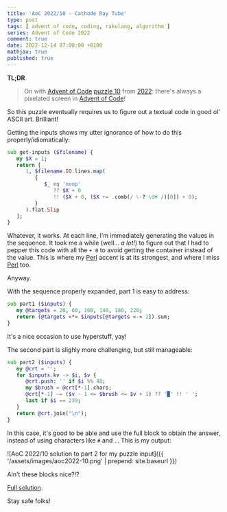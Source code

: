 ```yaml
---
title: 'AoC 2022/10 - Cathode Ray Tube'
type: post
tags: [ advent of code, coding, rakulang, algorithm ]
series: Advent of Code 2022
comment: true
date: 2022-12-14 07:00:00 +0100
mathjax: true
published: true
---
```


**TL;DR**

> On with [Advent of Code][] [puzzle 10][puzzle] from [2022][aoc2022]:
> there's always a pixelated screen in [Advent of Code][]!

So this puzzle eventually requires us to figure out a textual code in
good ol' ASCII art. Brilliant!

Getting the inputs shows my utter ignorance of how to do this
properly/idiomatically:

```raku
sub get-inputs ($filename) {
   my $X = 1;
   return [
      1, $filename.IO.lines.map(
         {
            $_ eq 'noop'
               ?? $X + 0
               !! ($X + 0, ($X += .comb(/ \-? \d+ /)[0]) + 0);
         }
      ).flat.Slip
   ];
}
```

Whatever, it works. At each line, I'm immediately generating the values
in the sequence. It took me a while (well... *a lot!*) to figure out
that I had to pepper this code with all the `+ 0` to avoid getting the
container instead of the value. This is where my [Perl][] accent is
at its strongest, and where I miss [Perl][] too.

Anyway.

With the sequence properly expanded, part 1 is easy to address:

```raku
sub part1 ($inputs) {
   my @targets = 20, 60, 100, 140, 180, 220;
   return (@targets «*» $inputs[@targets «-» 1]).sum;
}
```

It's a nice occasion to use hyperstuff, yay!

The second part is slighly more challenging, but still manageable:

```raku
sub part2 ($inputs) {
   my @crt = '';
   for $inputs.kv -> $i, $v {
      @crt.push: '' if $i %% 40;
      my $brush = @crt[*-1].chars;
      @crt[*-1] ~= ($v - 1 <= $brush <= $v + 1) ?? '█' !! ' ';
      last if $i == 239;
   }
   return @crt.join("\n");
}
```

In this case, it's good to be able and use the full block to obtain the
answer, instead of using characters like `#` and `.`. This is my output:

![AoC 2022/10 solution to part 2 for my puzzle input]({{ '/assets/images/aoc2022-10.png' | prepend: site.baseurl }})


Ain't these blocks nice?!?

[Full solution][].

Stay safe folks!

[puzzle]: https://adventofcode.com/2022/day/X
[aoc2022]: https://adventofcode.com/2022/
[Advent of Code]: https://adventofcode.com/
[Raku]: https://www.raku.org/
[Perl]: https://www.perl.org/
[Full solution]: https://gitlab.com/polettix/advent-of-code/-/blob/main/2022/10.raku
